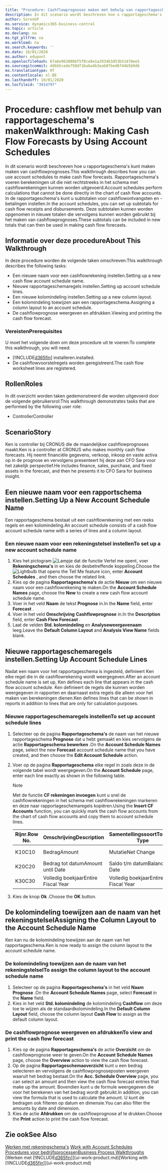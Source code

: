 ```yaml
---
title: "Procedure: Cashflowprognoses maken met behulp van rapportageschema's | Microsoft Docs"
description: In dit scenario wordt beschreven hoe u rapportageschema's kunt maken maken van cashflowprognoses. Rapportageschema's voeren berekeningen uit die niet rechtstreeks in het schema met cashflowrekeningen kunnen worden uitgevoerd. In de rapportageschema's kunt u subtotalen voor cashflowontvangsten en -betalingen instellen. Deze subtotalen kunnen worden opgenomen in nieuwe totalen die vervolgens kunnen worden gebruikt bij het maken van cashflowprognoses.
author: SorenGP
ms.service: dynamics365-business-central
ms.topic: article
ms.devlang: na
ms.tgt_pltfrm: na
ms.workload: na
ms.search.keywords: ''
ms.date: 10/01/2020
ms.author: edupont
ms.openlocfilehash: 67a6e963800bf5f0ce8e1a293463d53b51470ee5
ms.sourcegitcommit: ddbb5cede750df1baba4b3eab8fbed6744b5b9d6
ms.translationtype: HT
ms.contentlocale: nl-BE
ms.lasthandoff: 10/01/2020
ms.locfileid: "3914797"
---
```

# <a name="walkthrough-making-cash-flow-forecasts-by-using-account-schedules"></a><span data-ttu-id="639f7-106">Procedure: cashflow met behulp van rapportageschema's maken</span><span class="sxs-lookup"><span data-stu-id="639f7-106">Walkthrough: Making Cash Flow Forecasts by Using Account Schedules</span></span>
<span data-ttu-id="639f7-107">In dit scenario wordt beschreven hoe u rapportageschema's kunt maken maken van cashflowprognoses.</span><span class="sxs-lookup"><span data-stu-id="639f7-107">This walkthrough describes how you can use account schedules to make cash flow forecasts.</span></span> <span data-ttu-id="639f7-108">Rapportageschema's voeren berekeningen uit die niet rechtstreeks in het schema met cashflowrekeningen kunnen worden uitgevoerd.</span><span class="sxs-lookup"><span data-stu-id="639f7-108">Account schedules perform calculations that cannot be done directly in the chart of cash flow accounts.</span></span> <span data-ttu-id="639f7-109">In de rapportageschema's kunt u subtotalen voor cashflowontvangsten en -betalingen instellen.</span><span class="sxs-lookup"><span data-stu-id="639f7-109">In the account schedules, you can set up subtotals for cash flow receipts and disbursements.</span></span> <span data-ttu-id="639f7-110">Deze subtotalen kunnen worden opgenomen in nieuwe totalen die vervolgens kunnen worden gebruikt bij het maken van cashflowprognoses.</span><span class="sxs-lookup"><span data-stu-id="639f7-110">These subtotals can be included in new totals that can then be used in making cash flow forecasts.</span></span>  

## <a name="about-this-walkthrough"></a><span data-ttu-id="639f7-111">Informatie over deze procedure</span><span class="sxs-lookup"><span data-stu-id="639f7-111">About This Walkthrough</span></span>  
<span data-ttu-id="639f7-112">In deze procedure worden de volgende taken omschreven:</span><span class="sxs-lookup"><span data-stu-id="639f7-112">This walkthrough describes the following tasks:</span></span>  

- <span data-ttu-id="639f7-113">Een nieuwe naam voor een cashflowrekening instellen.</span><span class="sxs-lookup"><span data-stu-id="639f7-113">Setting up a new cash flow account schedule name.</span></span>  
- <span data-ttu-id="639f7-114">Nieuwe rapportageschemaregels instellen.</span><span class="sxs-lookup"><span data-stu-id="639f7-114">Setting up account schedule lines.</span></span>  
- <span data-ttu-id="639f7-115">Een nieuwe kolomindeling instellen.</span><span class="sxs-lookup"><span data-stu-id="639f7-115">Setting up a new column layout.</span></span>  
- <span data-ttu-id="639f7-116">Een kolomindeling toewijzen aan een rapportageschema.</span><span class="sxs-lookup"><span data-stu-id="639f7-116">Assigning a column layout to an account schedule.</span></span>  
- <span data-ttu-id="639f7-117">De cashflowprognose weergeven en afdrukken.</span><span class="sxs-lookup"><span data-stu-id="639f7-117">Viewing and printing the cash flow forecast.</span></span>  

### <a name="prerequisites"></a><span data-ttu-id="639f7-118">Vereisten</span><span class="sxs-lookup"><span data-stu-id="639f7-118">Prerequisites</span></span>  
<span data-ttu-id="639f7-119">U moet het volgende doen om deze procedure uit te voeren:</span><span class="sxs-lookup"><span data-stu-id="639f7-119">To complete this walkthrough, you will need:</span></span>  

- [!INCLUDE[d365fin](includes/d365fin_md.md)] <span data-ttu-id="639f7-120">installeren.</span><span class="sxs-lookup"><span data-stu-id="639f7-120">installed.</span></span>  
- <span data-ttu-id="639f7-121">De cashflowvoorstelregels worden geregistreerd.</span><span class="sxs-lookup"><span data-stu-id="639f7-121">The cash flow worksheet lines are registered.</span></span>  

## <a name="roles"></a><span data-ttu-id="639f7-122">Rollen</span><span class="sxs-lookup"><span data-stu-id="639f7-122">Roles</span></span>  
<span data-ttu-id="639f7-123">In dit overzicht worden taken gedemonstreerd die worden uitgevoerd door de volgende gebruikersrol:</span><span class="sxs-lookup"><span data-stu-id="639f7-123">This walkthrough demonstrates tasks that are performed by the following user role:</span></span>  

- <span data-ttu-id="639f7-124">Controller</span><span class="sxs-lookup"><span data-stu-id="639f7-124">Controller</span></span>  

## <a name="story"></a><span data-ttu-id="639f7-125">Scenario</span><span class="sxs-lookup"><span data-stu-id="639f7-125">Story</span></span>  
<span data-ttu-id="639f7-126">Ken is controller bij CRONUS die de maandelijkse cashflowprognoses maakt.</span><span class="sxs-lookup"><span data-stu-id="639f7-126">Ken is a controller at CRONUS who makes monthly cash flow forecasts.</span></span> <span data-ttu-id="639f7-127">Hij neemt financiële gegevens, verkoop, inkoop en vaste activa op in de prognose en vervolgens presenteert hij deze aan CFO Sara voor het zakelijk perspectief.</span><span class="sxs-lookup"><span data-stu-id="639f7-127">He includes finance, sales, purchase, and fixed assets in the forecast, and then he presents it to CFO Sara for business insight.</span></span>  

## <a name="setting-up-a-new-account-schedule-name"></a><span data-ttu-id="639f7-128">Een nieuwe naam voor een rapportschema instellen.</span><span class="sxs-lookup"><span data-stu-id="639f7-128">Setting Up a New Account Schedule Name</span></span>  
<span data-ttu-id="639f7-129">Een rapportageschema bestaat uit een cashflowrekening met een reeks regels en een kolomindeling.</span><span class="sxs-lookup"><span data-stu-id="639f7-129">An account schedule consists of a cash flow account schedule name with a series of lines and a column layout.</span></span>  

### <a name="to-set-up-a-new-account-schedule-name"></a><span data-ttu-id="639f7-130">Een nieuwe naam voor een rekeningstelsel instellen</span><span class="sxs-lookup"><span data-stu-id="639f7-130">To set up a new account schedule name</span></span>  

1.  <span data-ttu-id="639f7-131">Kies het pictogram ![Lampje dat de functie Vertel me opent](media/ui-search/search_small.png "Vertel me wat u wilt doen"), voer **Rekeningschema's** in en kies de desbetreffende koppeling.</span><span class="sxs-lookup"><span data-stu-id="639f7-131">Choose the ![Lightbulb that opens the Tell Me feature](media/ui-search/search_small.png "Tell me what you want to do") icon, enter **Account Schedules** , and then choose the related link.</span></span>  
2.  <span data-ttu-id="639f7-132">Kies op de pagina **Rapportageschema's** de actie **Nieuw** om een nieuwe naam voor een cashflowrekening te maken.</span><span class="sxs-lookup"><span data-stu-id="639f7-132">On the **Account Schedule Names** page, choose the **New** to create a new cash flow account schedule name.</span></span>  
3.  <span data-ttu-id="639f7-133">Voer in het veld **Naam** de tekst **Prognose** in.</span><span class="sxs-lookup"><span data-stu-id="639f7-133">In the **Name** field, enter **Forecast** .</span></span>  
4.  <span data-ttu-id="639f7-134">Voer in het veld **Omschrijving** **Cashflowprognose** in.</span><span class="sxs-lookup"><span data-stu-id="639f7-134">In the **Description** field, enter **Cash Flow Forecast** .</span></span>  
5.  <span data-ttu-id="639f7-135">Laat de velden **Std. kolomindeling** en **Analyseweergavenaam** leeg.</span><span class="sxs-lookup"><span data-stu-id="639f7-135">Leave the **Default Column Layout** and **Analysis View Name** fields blank.</span></span>  

## <a name="setting-up-account-schedule-lines"></a><span data-ttu-id="639f7-136">Nieuwe rapportageschemaregels instellen.</span><span class="sxs-lookup"><span data-stu-id="639f7-136">Setting Up Account Schedule Lines</span></span>  
<span data-ttu-id="639f7-137">Nadat een naam voor het rapportageschema is ingesteld, definieert Ken elke regel die in de cashflowrekening wordt weergegeven.</span><span class="sxs-lookup"><span data-stu-id="639f7-137">After an account schedule name is set up, Ken defines each line that appears in the cash flow account schedule.</span></span> <span data-ttu-id="639f7-138">Ken definieert de regels die kunnen worden weergegeven in rapporten en daarnaast extra regels die alleen voor het maken van berekeningen dienen.</span><span class="sxs-lookup"><span data-stu-id="639f7-138">Ken defines lines that can be shown in reports in addition to lines that are only for calculation purposes.</span></span>  

### <a name="to-set-up-account-schedule-lines"></a><span data-ttu-id="639f7-139">Nieuwe rapportageschemaregels instellen</span><span class="sxs-lookup"><span data-stu-id="639f7-139">To set up account schedule lines</span></span>  

1.  <span data-ttu-id="639f7-140">Selecteer op de pagina **Rapportageschema's** de naam van het nieuwe rapportageschema **Prognose** dat u hebt gemaakt en kies vervolgens de actie **Rapportageschema bewerken** .</span><span class="sxs-lookup"><span data-stu-id="639f7-140">On the **Account Schedule Names** page, select the new **Forecast** account schedule name that you have created, and then choose the **Edit Account Schedule** action.</span></span>  
2.  <span data-ttu-id="639f7-141">Voer op de pagina **Rapportageschema** elke regel in zoals deze in de volgende tabel wordt weergegeven.</span><span class="sxs-lookup"><span data-stu-id="639f7-141">On the **Account Schedule** page, enter each line exactly as shown in the following table.</span></span>  

    > [!NOTE]  
    >  <span data-ttu-id="639f7-142">Met de functie **CF rekeningen invoegen** kunt u snel de cashflowrekeningen in het schema met cashflowrekeningen markeren en deze naar rapportageschemaregels kopiëren.</span><span class="sxs-lookup"><span data-stu-id="639f7-142">Using the **Insert CF Accounts** function, you can quickly mark the cash flow accounts from the chart of cash flow accounts and copy them to account schedule lines.</span></span>  

    |<span data-ttu-id="639f7-143">Rijnr.</span><span class="sxs-lookup"><span data-stu-id="639f7-143">Row No.</span></span>|<span data-ttu-id="639f7-144">Omschrijving</span><span class="sxs-lookup"><span data-stu-id="639f7-144">Description</span></span>|<span data-ttu-id="639f7-145">Samentellingssoort</span><span class="sxs-lookup"><span data-stu-id="639f7-145">Totaling Type</span></span>|<span data-ttu-id="639f7-146">Samentelling</span><span class="sxs-lookup"><span data-stu-id="639f7-146">Totaling</span></span>|<span data-ttu-id="639f7-147">Rijsoort</span><span class="sxs-lookup"><span data-stu-id="639f7-147">Row Type</span></span>|<span data-ttu-id="639f7-148">Bedragsoort</span><span class="sxs-lookup"><span data-stu-id="639f7-148">Amount Type</span></span>|<span data-ttu-id="639f7-149">Weergeven</span><span class="sxs-lookup"><span data-stu-id="639f7-149">Show</span></span>|  
    |-------|-----------|-------------|--------|--------|-----------|----|
    |<span data-ttu-id="639f7-150">K10</span><span class="sxs-lookup"><span data-stu-id="639f7-150">C10</span></span>|<span data-ttu-id="639f7-151">Bedrag</span><span class="sxs-lookup"><span data-stu-id="639f7-151">Amount</span></span>|<span data-ttu-id="639f7-152">Mutatie</span><span class="sxs-lookup"><span data-stu-id="639f7-152">Net Change</span></span>|<span data-ttu-id="639f7-153">Posten</span><span class="sxs-lookup"><span data-stu-id="639f7-153">Entries</span></span>|<span data-ttu-id="639f7-154">Nettobedrag</span><span class="sxs-lookup"><span data-stu-id="639f7-154">Net Amount</span></span>|<span data-ttu-id="639f7-155">Altijd</span><span class="sxs-lookup"><span data-stu-id="639f7-155">Always</span></span>|  
    |<span data-ttu-id="639f7-156">K20</span><span class="sxs-lookup"><span data-stu-id="639f7-156">C20</span></span>|<span data-ttu-id="639f7-157">Bedrag tot datum</span><span class="sxs-lookup"><span data-stu-id="639f7-157">Amount until Date</span></span>|<span data-ttu-id="639f7-158">Saldo t/m datum</span><span class="sxs-lookup"><span data-stu-id="639f7-158">Balance at Date</span></span>|<span data-ttu-id="639f7-159">Posten</span><span class="sxs-lookup"><span data-stu-id="639f7-159">Entries</span></span>|<span data-ttu-id="639f7-160">Nettobedrag</span><span class="sxs-lookup"><span data-stu-id="639f7-160">Net Amount</span></span>|<span data-ttu-id="639f7-161">Altijd</span><span class="sxs-lookup"><span data-stu-id="639f7-161">Always</span></span>|  
    |<span data-ttu-id="639f7-162">K30</span><span class="sxs-lookup"><span data-stu-id="639f7-162">C30</span></span>|<span data-ttu-id="639f7-163">Volledig boekjaar</span><span class="sxs-lookup"><span data-stu-id="639f7-163">Entire Fiscal Year</span></span>|<span data-ttu-id="639f7-164">Volledig boekjaar</span><span class="sxs-lookup"><span data-stu-id="639f7-164">Entire Fiscal Year</span></span>|<span data-ttu-id="639f7-165">Posten</span><span class="sxs-lookup"><span data-stu-id="639f7-165">Entries</span></span>|<span data-ttu-id="639f7-166">Nettobedrag</span><span class="sxs-lookup"><span data-stu-id="639f7-166">Net Amount</span></span>|<span data-ttu-id="639f7-167">Altijd</span><span class="sxs-lookup"><span data-stu-id="639f7-167">Always</span></span>|  

4.  <span data-ttu-id="639f7-168">Kies de knop **Ok** .</span><span class="sxs-lookup"><span data-stu-id="639f7-168">Choose the **OK** button.</span></span>  

## <a name="assigning-the-column-layout-to-the-account-schedule-name"></a><span data-ttu-id="639f7-169">De kolomindeling toewijzen aan de naam van het rekeningstelsel</span><span class="sxs-lookup"><span data-stu-id="639f7-169">Assigning the Column Layout to the Account Schedule Name</span></span>  
<span data-ttu-id="639f7-170">Ken kan nu de kolomindeling toewijzen aan de naam van het rapportageschema.</span><span class="sxs-lookup"><span data-stu-id="639f7-170">Ken is now ready to assign the column layout to the account schedule name.</span></span>  

### <a name="to-assign-the-column-layout-to-the-account-schedule-name"></a><span data-ttu-id="639f7-171">De kolomindeling toewijzen aan de naam van het rekeningstelsel</span><span class="sxs-lookup"><span data-stu-id="639f7-171">To assign the column layout to the account schedule name</span></span>  

1.  <span data-ttu-id="639f7-172">Selecteer op de pagina **Rapportageschema's** in het veld **Naam** **Prognose** .</span><span class="sxs-lookup"><span data-stu-id="639f7-172">On the **Account Schedule Names** page, select **Forecast** in the **Name** field.</span></span>  
2.  <span data-ttu-id="639f7-173">Kies in het veld **Std. kolomindeling** de kolomindeling **Cashflow** om deze toe te wijzen als de standaardkolomindeling.</span><span class="sxs-lookup"><span data-stu-id="639f7-173">In the **Default Column Layout** field, choose the column layout **Cash Flow** to assign as the default column layout.</span></span>  

### <a name="to-view-and-print-the-cash-flow-forecast"></a><span data-ttu-id="639f7-174">De cashflowprognose weergeven en afdrukken</span><span class="sxs-lookup"><span data-stu-id="639f7-174">To view and print the cash flow forecast</span></span>  
1.  <span data-ttu-id="639f7-175">Kies op de pagina **Rapportageschema's** de actie **Overzicht** om de cashflowprognose weer te geven.</span><span class="sxs-lookup"><span data-stu-id="639f7-175">On the **Account Schedule Names** page, choose the **Overview** action to view the cash flow forecast.</span></span>  
2.  <span data-ttu-id="639f7-176">Op de pagina **Rapportageschemaoverzicht** kunt u een bedrag selecteren en vervolgens de cashflowprognoseposten weergeven waaruit het bedrag bestaat.</span><span class="sxs-lookup"><span data-stu-id="639f7-176">On the **Acc. Schedule Overview** page, you can select an amount and then view the cash flow forecast entries that make up the amount.</span></span> <span data-ttu-id="639f7-177">Bovendien kunt u de formule weergegeven die voor het berekenen van het bedrag wordt gebruikt.</span><span class="sxs-lookup"><span data-stu-id="639f7-177">In addition, you can view the formula that is used to calculate the amount.</span></span> <span data-ttu-id="639f7-178">U kunt de bedragen ook filteren op datum en dimensie.</span><span class="sxs-lookup"><span data-stu-id="639f7-178">You can also filter the amounts by date and dimension.</span></span>  
3.  <span data-ttu-id="639f7-179">Kies de actie **Afdrukken** om de cashflowprognose af te drukken.</span><span class="sxs-lookup"><span data-stu-id="639f7-179">Choose the **Print** action to print the cash flow forecast.</span></span>  

## <a name="see-also"></a><span data-ttu-id="639f7-180">Zie ook</span><span class="sxs-lookup"><span data-stu-id="639f7-180">See Also</span></span>  
 <span data-ttu-id="639f7-181">[Werken met rekeningschema's](bi-how-work-account-schedule.md) </span><span class="sxs-lookup"><span data-stu-id="639f7-181">[Work with Account Schedules](bi-how-work-account-schedule.md) </span></span>  
 [<span data-ttu-id="639f7-182">Procedures voor bedrijfsprocessen</span><span class="sxs-lookup"><span data-stu-id="639f7-182">Business Process Walkthroughs</span></span>](walkthrough-business-process-walkthroughs.md)  
 <span data-ttu-id="639f7-183">[Werken met [!INCLUDE[d365fin](includes/d365fin_md.md)]](ui-work-product.md)</span><span class="sxs-lookup"><span data-stu-id="639f7-183">[Working with [!INCLUDE[d365fin](includes/d365fin_md.md)]](ui-work-product.md)</span></span>
